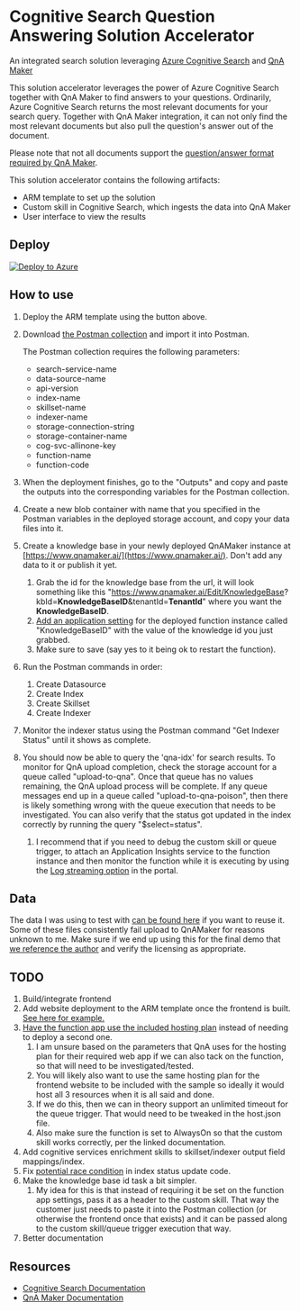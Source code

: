 # Cognitive Search Question Answering Solution Accelerator
An integrated search solution leveraging [Azure Cognitive Search](https://azure.microsoft.com/services/search/) and [QnA Maker](https://www.qnamaker.ai/)

This solution accelerator leverages the power of Azure Cognitive Search together with QnA Maker to find answers to your questions.  Ordinarily, Azure Cognitive Search returns the most relevant documents for your search query.  Together with QnA Maker integration, it can not only find the most relevant documents but also pull the question's answer out of the document.  

Please note that not all documents support the [question/answer format required by QnA Maker](https://docs.microsoft.com/azure/cognitive-services/qnamaker/concepts/data-sources-and-content#file-and-url-data-types).  

This solution accelerator contains the following artifacts:
+ ARM template to set up the solution
+ Custom skill in Cognitive Search, which ingests the data into QnA Maker
+ User interface to view the results

## Deploy

[![Deploy to Azure](https://aka.ms/deploytoazurebutton)](https://portal.azure.com/#create/Microsoft.Template/uri/https%3A%2F%2Fraw.githubusercontent.com%2Fjennifermarsman%2Fcognitive-search-qna-solution%2Fmain%2Fazuredeploy.json)

## How to use

1. Deploy the ARM template using the button above.
1. Download [the Postman collection](./QnA.postman_collection.json) and import it into Postman.

    The Postman collection requires the following parameters:
    + search-service-name
    + data-source-name
    + api-version
    + index-name
    + skillset-name
    + indexer-name
    + storage-connection-string
    + storage-container-name
    + cog-svc-allinone-key
    + function-name
    + function-code
1. When the deployment finishes, go to the "Outputs" and copy and paste the outputs into the corresponding variables for the Postman collection.
1. Create a new blob container with name that you specified in the Postman variables in the deployed storage account, and copy your data files into it.
1. Create a knowledge base in your newly deployed QnAMaker instance at [https://www.qnamaker.ai/](https://www.qnamaker.ai/). Don't add any data to it or publish it yet.
    1. Grab the id for the knowledge base from the url, it will look something like this "https://www.qnamaker.ai/Edit/KnowledgeBase? kbId=**KnowledgeBaseID**&tenantId=**TenantId**" where you want the **KnowledgeBaseID**.
    1. [Add an application setting](https://docs.microsoft.com/en-us/azure/azure-functions/functions-how-to-use-azure-function-app-settings#portal) for the deployed function instance called "KnowledgeBaseID" with the value of the knowledge id you just grabbed.
    1. Make sure to save (say yes to it being ok to restart the function).
1. Run the Postman commands in order:
    1. Create Datasource
    1. Create Index
    1. Create Skillset
    1. Create Indexer
1. Monitor the indexer status using the Postman command "Get Indexer Status" until it shows as complete. 
1. You should now be able to query the 'qna-idx' for search results. To monitor for QnA upload completion, check the storage account for a queue called "upload-to-qna".  Once that queue has no values remaining, the QnA upload process will be complete. If any queue messages end up in a queue called "upload-to-qna-poison", then there is likely something wrong with the queue execution that needs to be investigated. You can also verify that the status got updated in the index correctly by running the query "$select=status".
    1. I recommend that if you need to debug the custom skill or queue trigger, to attach an Application Insights service to the function instance and then monitor the function while it is executing by using the [Log streaming option](https://docs.microsoft.com/azure/azure-functions/functions-monitoring?tabs=cmd#built-in-log-streaming) in the portal.

## Data
The data I was using to test with [can be found here](https://github.com/JerryWei03/COVID-Q/tree/master/data/PDFs) if you want to reuse it.  Some of these files consistently fail upload to QnAMaker for reasons unknown to me. Make sure if we end up using this for the final demo that [we reference the author](https://github.com/JerryWei03/COVID-Q#citation) and verify the licensing as appropriate.

## TODO

1. Build/integrate frontend
1. Add website deployment to the ARM template once the frontend is built. [See here for example.](https://github.com/Azure/azure-quickstart-templates/tree/master/201-web-app-github-deploy)
1. [Have the function app use the included hosting plan](https://docs.microsoft.com/azure/azure-functions/functions-scale#app-service-plan) instead of needing to deploy a second one.
    1. I am unsure based on the parameters that QnA uses for the hosting plan for their required web app if we can also tack on the function, so that will need to be investigated/tested. 
    1. You will likely also want to use the same hosting plan for the frontend website to be included with the sample so ideally it would host all 3 resources when it is all said and done.
    1. If we do this, then we can in theory support an unlimited timeout for the queue trigger.  That would need to be tweaked in the host.json file.
    1. Also make sure the function is set to AlwaysOn so that the custom skill works correctly, per the linked documentation.
1. Add cognitive services enrichment skills to skillset/indexer output field mappings/index.
1. Fix [potential race condition](./UploadToQnAMaker.cs#L105) in index status update code.
1. Make the knowledge base id task a bit simpler.
    1. My idea for this is that instead of requiring it be set on the function app settings, pass it as a header to the custom skill. That way the customer just needs to paste it into the Postman collection (or otherwise the frontend once that exists) and it can be passed along to the custom skill/queue trigger execution that way.
1. Better documentation

## Resources
+ [Cognitive Search Documentation](https://docs.microsoft.com/azure/search/)
+ [QnA Maker Documentation](https://docs.microsoft.com/azure/cognitive-services/QnAMaker/)
